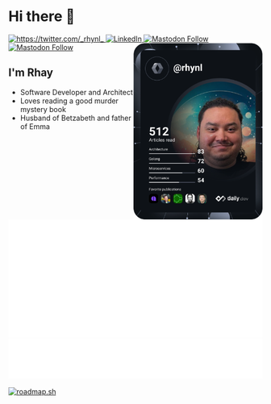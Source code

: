 # Hi there 👋

<div align="left">
  <a href="https://twitter.com/_rhynl_">
    <img alt="https://twitter.com/_rhynl_" src="https://img.shields.io/twitter/url?color=1da1f2&label=Twitter&logo=twitter&logoColor=ffffff&style=flat-square&url=https%3A%2F%2Ftwitter.com%2F_rhynl_">
  </a>
  <a href="https://www.linkedin.com/in/rhynl/">
    <img
      src="https://img.shields.io/static/v1?logo=linkedin&style=flat-square&color=0072b1&label=LinkedIn&message=%E2%98%86"
      alt="LinkedIn"
    />
  </a>
  <a rel="me" href="https://mastodon.online/@rhay">
    <img alt="Mastodon Follow" src="https://img.shields.io/mastodon/follow/109909737638431176?color=blueviolet&domain=https%3A%2F%2Fmastodon.online&label=Mastodon&logo=mastodon&logoColor=white&style=flat-square">
  </a>
  <a rel="me" href="https://exercism.org/profiles/rhynl" target="_blank">
    <img alt="Mastodon Follow" src="https://img.shields.io/static/v1?logo=exercism&style=flat-square&color=130b43&label=Exercism&message=%E2%99%A5%EF%B8%8F&logoColor=white">
  </a>
  <a href="https://app.daily.dev/rhynl" target="_blank">
    <img
      src="https://raw.githubusercontent.com/rhynl/rhynl/devcard/devcard.svg"
      width="256"
      align="right"
      alt="Rhay's Dev Card"
    />
  </a>
</div>

## I'm Rhay

- Software Developer and Architect
- Loves reading a good murder mystery book
- Husband of Betzabeth and father of Emma

![Metrics](https://raw.githubusercontent.com/rhynl/rhynl/metrics/github-metrics.svg)
![Rhay's Mind](https://raw.githubusercontent.com/rhynl/rhynl/metrics/posts.svg)

[![roadmap.sh](https://api.roadmap.sh/v1-badge/wide/64d64d89aa497d7fa526fbe3?variant=dark&roadmaps=software-architect%2Cnodejs%2Cgolang%2Cbackend)](https://roadmap.sh/u/rhynl)
